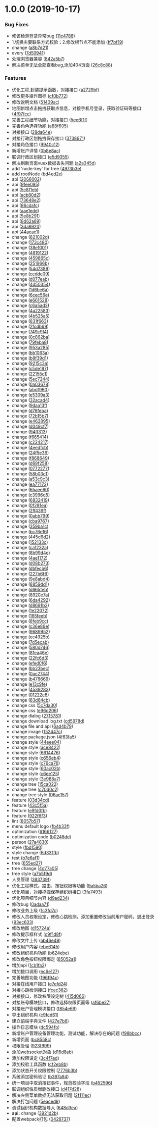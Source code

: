 <a name="1.0.0"></a>
# 1.0.0 (2019-10-17)


### Bug Fixes

*  修该检测登录异常bug ([11c4788](http://10.168.4.24:8099/mti-product/mti-uum/web/commits/11c4788))
* 1.切换主要联系方式校验；2.修改根节点不能添加 ([ff7bf19](http://10.168.4.24:8099/mti-product/mti-uum/web/commits/ff7bf19))
* change ([a8b7d21](http://10.168.4.24:8099/mti-product/mti-uum/web/commits/a8b7d21))
* every ([7d50941](http://10.168.4.24:8099/mti-product/mti-uum/web/commits/7d50941))
* 处理浏览器兼容 ([842a5b7](http://10.168.4.24:8099/mti-product/mti-uum/web/commits/842a5b7))
* 解决菜单无法全部查看bug,添加404页面 ([26c8c88](http://10.168.4.24:8099/mti-product/mti-uum/web/commits/26c8c88))


### Features

*  优化工程,封装提示函数，对接接口 ([a2729bf](http://10.168.4.24:8099/mti-product/mti-uum/web/commits/a2729bf))
*  修改更多操作图标 ([cf0b772](http://10.168.4.24:8099/mti-product/mti-uum/web/commits/cf0b772))
*  修改说明文档 ([51439ac](http://10.168.4.24:8099/mti-product/mti-uum/web/commits/51439ac))
*  地图新增点击拖拽获取点信息，对接手机号登录，获取验证码等接口 ([4f97fcc](http://10.168.4.24:8099/mti-product/mti-uum/web/commits/4f97fcc))
*  完善工程细节功能，对接接口 ([5ee6f1f](http://10.168.4.24:8099/mti-product/mti-uum/web/commits/5ee6f1f))
*  完善角色选择功能 ([a88f605](http://10.168.4.24:8099/mti-product/mti-uum/web/commits/a88f605))
*  对接接口 ([28da64e](http://10.168.4.24:8099/mti-product/mti-uum/web/commits/28da64e))
*  对接行政区划拖拽保存接口 ([3738971](http://10.168.4.24:8099/mti-product/mti-uum/web/commits/3738971))
*  对接角色接口 ([9940c12](http://10.168.4.24:8099/mti-product/mti-uum/web/commits/9940c12))
*  新增账户详情 ([0b8e8ac](http://10.168.4.24:8099/mti-product/mti-uum/web/commits/0b8e8ac))
*  联调行政区划接口 ([e5d9355](http://10.168.4.24:8099/mti-product/mti-uum/web/commits/e5d9355))
*  解决刷新页面vuex数据丢失问题 ([a2a345d](http://10.168.4.24:8099/mti-product/mti-uum/web/commits/a2a345d))
* add 'node-key' for tree ([4973b3e](http://10.168.4.24:8099/mti-product/mti-uum/web/commits/4973b3e))
* add rootNode ([bd4ed2e](http://10.168.4.24:8099/mti-product/mti-uum/web/commits/bd4ed2e))
* api ([2068002](http://10.168.4.24:8099/mti-product/mti-uum/web/commits/2068002))
* api ([9fee095](http://10.168.4.24:8099/mti-product/mti-uum/web/commits/9fee095))
* api ([5c8f1eb](http://10.168.4.24:8099/mti-product/mti-uum/web/commits/5c8f1eb))
* api ([acb80d2](http://10.168.4.24:8099/mti-product/mti-uum/web/commits/acb80d2))
* api ([73648e2](http://10.168.4.24:8099/mti-product/mti-uum/web/commits/73648e2))
* api ([86cdafc](http://10.168.4.24:8099/mti-product/mti-uum/web/commits/86cdafc))
* api ([aae1edd](http://10.168.4.24:8099/mti-product/mti-uum/web/commits/aae1edd))
* api ([5e8b291](http://10.168.4.24:8099/mti-product/mti-uum/web/commits/5e8b291))
* api ([8d62a89](http://10.168.4.24:8099/mti-product/mti-uum/web/commits/8d62a89))
* api ([3da8920](http://10.168.4.24:8099/mti-product/mti-uum/web/commits/3da8920))
* api ([44aeac1](http://10.168.4.24:8099/mti-product/mti-uum/web/commits/44aeac1))
* change ([821002d](http://10.168.4.24:8099/mti-product/mti-uum/web/commits/821002d))
* change ([173c480](http://10.168.4.24:8099/mti-product/mti-uum/web/commits/173c480))
* change ([38e1001](http://10.168.4.24:8099/mti-product/mti-uum/web/commits/38e1001))
* change ([4819122](http://10.168.4.24:8099/mti-product/mti-uum/web/commits/4819122))
* change ([459865c](http://10.168.4.24:8099/mti-product/mti-uum/web/commits/459865c))
* change ([251966b](http://10.168.4.24:8099/mti-product/mti-uum/web/commits/251966b))
* change ([54d7389](http://10.168.4.24:8099/mti-product/mti-uum/web/commits/54d7389))
* change ([cedde09](http://10.168.4.24:8099/mti-product/mti-uum/web/commits/cedde09))
* change ([d077eab](http://10.168.4.24:8099/mti-product/mti-uum/web/commits/d077eab))
* change ([4d50354](http://10.168.4.24:8099/mti-product/mti-uum/web/commits/4d50354))
* change ([1d6be6a](http://10.168.4.24:8099/mti-product/mti-uum/web/commits/1d6be6a))
* change ([6cec56e](http://10.168.4.24:8099/mti-product/mti-uum/web/commits/6cec56e))
* change ([e661528](http://10.168.4.24:8099/mti-product/mti-uum/web/commits/e661528))
* change ([c6a5ad3](http://10.168.4.24:8099/mti-product/mti-uum/web/commits/c6a5ad3))
* change ([4a22583](http://10.168.4.24:8099/mti-product/mti-uum/web/commits/4a22583))
* change ([4b525a5](http://10.168.4.24:8099/mti-product/mti-uum/web/commits/4b525a5))
* change ([831f663](http://10.168.4.24:8099/mti-product/mti-uum/web/commits/831f663))
* change ([2fcdb69](http://10.168.4.24:8099/mti-product/mti-uum/web/commits/2fcdb69))
* change ([749c9f4](http://10.168.4.24:8099/mti-product/mti-uum/web/commits/749c9f4))
* change ([0c862ba](http://10.168.4.24:8099/mti-product/mti-uum/web/commits/0c862ba))
* change ([79feba8](http://10.168.4.24:8099/mti-product/mti-uum/web/commits/79feba8))
* change ([953a285](http://10.168.4.24:8099/mti-product/mti-uum/web/commits/953a285))
* change ([bb1063a](http://10.168.4.24:8099/mti-product/mti-uum/web/commits/bb1063a))
* change ([b8f39d1](http://10.168.4.24:8099/mti-product/mti-uum/web/commits/b8f39d1))
* change ([9215c3a](http://10.168.4.24:8099/mti-product/mti-uum/web/commits/9215c3a))
* change ([c5de187](http://10.168.4.24:8099/mti-product/mti-uum/web/commits/c5de187))
* change ([22155c1](http://10.168.4.24:8099/mti-product/mti-uum/web/commits/22155c1))
* change ([5ec7244](http://10.168.4.24:8099/mti-product/mti-uum/web/commits/5ec7244))
* change ([0a03678](http://10.168.4.24:8099/mti-product/mti-uum/web/commits/0a03678))
* change ([abdf960](http://10.168.4.24:8099/mti-product/mti-uum/web/commits/abdf960))
* change ([e5309a3](http://10.168.4.24:8099/mti-product/mti-uum/web/commits/e5309a3))
* change ([32acad4](http://10.168.4.24:8099/mti-product/mti-uum/web/commits/32acad4))
* change ([9daa13f](http://10.168.4.24:8099/mti-product/mti-uum/web/commits/9daa13f))
* change ([d76feba](http://10.168.4.24:8099/mti-product/mti-uum/web/commits/d76feba))
* change ([72b15b7](http://10.168.4.24:8099/mti-product/mti-uum/web/commits/72b15b7))
* change ([e462895](http://10.168.4.24:8099/mti-product/mti-uum/web/commits/e462895))
* change ([d049cf7](http://10.168.4.24:8099/mti-product/mti-uum/web/commits/d049cf7))
* change ([94ff313](http://10.168.4.24:8099/mti-product/mti-uum/web/commits/94ff313))
* change ([f665414](http://10.168.4.24:8099/mti-product/mti-uum/web/commits/f665414))
* change ([c224217](http://10.168.4.24:8099/mti-product/mti-uum/web/commits/c224217))
* change ([4eedfcb](http://10.168.4.24:8099/mti-product/mti-uum/web/commits/4eedfcb))
* change ([24f5e36](http://10.168.4.24:8099/mti-product/mti-uum/web/commits/24f5e36))
* change ([f868649](http://10.168.4.24:8099/mti-product/mti-uum/web/commits/f868649))
* change ([d69f258](http://10.168.4.24:8099/mti-product/mti-uum/web/commits/d69f258))
* change ([0772277](http://10.168.4.24:8099/mti-product/mti-uum/web/commits/0772277))
* change ([58b03c1](http://10.168.4.24:8099/mti-product/mti-uum/web/commits/58b03c1))
* change ([a53c9c3](http://10.168.4.24:8099/mti-product/mti-uum/web/commits/a53c9c3))
* change ([ea77172](http://10.168.4.24:8099/mti-product/mti-uum/web/commits/ea77172))
* change ([65aee60](http://10.168.4.24:8099/mti-product/mti-uum/web/commits/65aee60))
* change ([c3996d5](http://10.168.4.24:8099/mti-product/mti-uum/web/commits/c3996d5))
* change ([6832419](http://10.168.4.24:8099/mti-product/mti-uum/web/commits/6832419))
* change ([0f281ea](http://10.168.4.24:8099/mti-product/mti-uum/web/commits/0f281ea))
* change ([2ff439f](http://10.168.4.24:8099/mti-product/mti-uum/web/commits/2ff439f))
* change ([0abb799](http://10.168.4.24:8099/mti-product/mti-uum/web/commits/0abb799))
* change ([cba9767](http://10.168.4.24:8099/mti-product/mti-uum/web/commits/cba9767))
* change ([359ba1c](http://10.168.4.24:8099/mti-product/mti-uum/web/commits/359ba1c))
* change ([bc76e16](http://10.168.4.24:8099/mti-product/mti-uum/web/commits/bc76e16))
* change ([445d6d2](http://10.168.4.24:8099/mti-product/mti-uum/web/commits/445d6d2))
* change ([152133c](http://10.168.4.24:8099/mti-product/mti-uum/web/commits/152133c))
* change ([ca1232a](http://10.168.4.24:8099/mti-product/mti-uum/web/commits/ca1232a))
* change ([8b99d4e](http://10.168.4.24:8099/mti-product/mti-uum/web/commits/8b99d4e))
* change ([4ae1172](http://10.168.4.24:8099/mti-product/mti-uum/web/commits/4ae1172))
* change ([d08b273](http://10.168.4.24:8099/mti-product/mti-uum/web/commits/d08b273))
* change ([dbfecb6](http://10.168.4.24:8099/mti-product/mti-uum/web/commits/dbfecb6))
* change ([227b6f6](http://10.168.4.24:8099/mti-product/mti-uum/web/commits/227b6f6))
* change ([9e8abd4](http://10.168.4.24:8099/mti-product/mti-uum/web/commits/9e8abd4))
* change ([8859dd1](http://10.168.4.24:8099/mti-product/mti-uum/web/commits/8859dd1))
* change ([d665feb](http://10.168.4.24:8099/mti-product/mti-uum/web/commits/d665feb))
* change ([8920e7a](http://10.168.4.24:8099/mti-product/mti-uum/web/commits/8920e7a))
* change ([6da4292](http://10.168.4.24:8099/mti-product/mti-uum/web/commits/6da4292))
* change ([d8691b3](http://10.168.4.24:8099/mti-product/mti-uum/web/commits/d8691b3))
* change ([1e22072](http://10.168.4.24:8099/mti-product/mti-uum/web/commits/1e22072))
* change ([165feeb](http://10.168.4.24:8099/mti-product/mti-uum/web/commits/165feeb))
* change ([8feb9cc](http://10.168.4.24:8099/mti-product/mti-uum/web/commits/8feb9cc))
* change ([c36e89e](http://10.168.4.24:8099/mti-product/mti-uum/web/commits/c36e89e))
* change ([9689952](http://10.168.4.24:8099/mti-product/mti-uum/web/commits/9689952))
* change ([ec4925b](http://10.168.4.24:8099/mti-product/mti-uum/web/commits/ec4925b))
* change ([7d5ecab](http://10.168.4.24:8099/mti-product/mti-uum/web/commits/7d5ecab))
* change ([580d746](http://10.168.4.24:8099/mti-product/mti-uum/web/commits/580d746))
* change ([81ea46e](http://10.168.4.24:8099/mti-product/mti-uum/web/commits/81ea46e))
* change ([22fc6d3](http://10.168.4.24:8099/mti-product/mti-uum/web/commits/22fc6d3))
* change ([efed0f6](http://10.168.4.24:8099/mti-product/mti-uum/web/commits/efed0f6))
* change ([bb23bec](http://10.168.4.24:8099/mti-product/mti-uum/web/commits/bb23bec))
* change ([0ac2744](http://10.168.4.24:8099/mti-product/mti-uum/web/commits/0ac2744))
* change ([b476669](http://10.168.4.24:8099/mti-product/mti-uum/web/commits/b476669))
* change ([e13c9fe](http://10.168.4.24:8099/mti-product/mti-uum/web/commits/e13c9fe))
* change ([4539283](http://10.168.4.24:8099/mti-product/mti-uum/web/commits/4539283))
* change ([01222c8](http://10.168.4.24:8099/mti-product/mti-uum/web/commits/01222c8))
* change ([83d84cb](http://10.168.4.24:8099/mti-product/mti-uum/web/commits/83d84cb))
* change css ([5c7da30](http://10.168.4.24:8099/mti-product/mti-uum/web/commits/5c7da30))
* change css ([e96d206](http://10.168.4.24:8099/mti-product/mti-uum/web/commits/e96d206))
* change dialog ([2715781](http://10.168.4.24:8099/mti-product/mti-uum/web/commits/2715781))
* change download log.txt ([cd5978d](http://10.168.4.24:8099/mti-product/mti-uum/web/commits/cd5978d))
* change file and api ([6ad4b79](http://10.168.4.24:8099/mti-product/mti-uum/web/commits/6ad4b79))
* change image ([152447c](http://10.168.4.24:8099/mti-product/mti-uum/web/commits/152447c))
* change package.json ([4f63fa5](http://10.168.4.24:8099/mti-product/mti-uum/web/commits/4f63fa5))
* change style ([44eee04](http://10.168.4.24:8099/mti-product/mti-uum/web/commits/44eee04))
* change style ([ace8422](http://10.168.4.24:8099/mti-product/mti-uum/web/commits/ace8422))
* change style ([6614476](http://10.168.4.24:8099/mti-product/mti-uum/web/commits/6614476))
* change style ([c656eb4](http://10.168.4.24:8099/mti-product/mti-uum/web/commits/c656eb4))
* change style ([c76ca76](http://10.168.4.24:8099/mti-product/mti-uum/web/commits/c76ca76))
* change style ([60ac02b](http://10.168.4.24:8099/mti-product/mti-uum/web/commits/60ac02b))
* change style ([c6ee125](http://10.168.4.24:8099/mti-product/mti-uum/web/commits/c6ee125))
* change style ([3e988a7](http://10.168.4.24:8099/mti-product/mti-uum/web/commits/3e988a7))
* change tree ([15ca022](http://10.168.4.24:8099/mti-product/mti-uum/web/commits/15ca022))
* change tree ([c70d0c2](http://10.168.4.24:8099/mti-product/mti-uum/web/commits/c70d0c2))
* change tree style ([06ae157](http://10.168.4.24:8099/mti-product/mti-uum/web/commits/06ae157))
* feature ([03d34cd](http://10.168.4.24:8099/mti-product/mti-uum/web/commits/03d34cd))
* feature ([43c5f5a](http://10.168.4.24:8099/mti-product/mti-uum/web/commits/43c5f5a))
* feature ([e9fd0fb](http://10.168.4.24:8099/mti-product/mti-uum/web/commits/e9fd0fb))
* feature ([922f6f3](http://10.168.4.24:8099/mti-product/mti-uum/web/commits/922f6f3))
* lint ([8057b57](http://10.168.4.24:8099/mti-product/mti-uum/web/commits/8057b57))
* menu default logo ([fb4b33f](http://10.168.4.24:8099/mti-product/mti-uum/web/commits/fb4b33f))
* optimization ([6166127](http://10.168.4.24:8099/mti-product/mti-uum/web/commits/6166127))
* optimization code ([b0248dd](http://10.168.4.24:8099/mti-product/mti-uum/web/commits/b0248dd))
* person ([27a4830](http://10.168.4.24:8099/mti-product/mti-uum/web/commits/27a4830))
* style ([fbd1590](http://10.168.4.24:8099/mti-product/mti-uum/web/commits/fbd1590))
* style change ([6d331fb](http://10.168.4.24:8099/mti-product/mti-uum/web/commits/6d331fb))
* test ([b7e6af1](http://10.168.4.24:8099/mti-product/mti-uum/web/commits/b7e6af1))
* tree ([655ed27](http://10.168.4.24:8099/mti-product/mti-uum/web/commits/655ed27))
* tree change ([4d77a05](http://10.168.4.24:8099/mti-product/mti-uum/web/commits/4d77a05))
* tree style ([a7b5f9d](http://10.168.4.24:8099/mti-product/mti-uum/web/commits/a7b5f9d))
* 人员管理 ([383739f](http://10.168.4.24:8099/mti-product/mti-uum/web/commits/383739f))
* 优化工程样式，路由，按钮权限等功能 ([9a5ba26](http://10.168.4.24:8099/mti-product/mti-uum/web/commits/9a5ba26))
* 优化项目，对接拖拽保存组织树接口 ([3fa7493](http://10.168.4.24:8099/mti-product/mti-uum/web/commits/3fa7493))
* 优化项目细节内容 ([d9ad234](http://10.168.4.24:8099/mti-product/mti-uum/web/commits/d9ad234))
* 修改bug ([0adaa71](http://10.168.4.24:8099/mti-product/mti-uum/web/commits/0adaa71))
* 修改业务上级 ([1c3fd7c](http://10.168.4.24:8099/mti-product/mti-uum/web/commits/1c3fd7c))
* 修改人员权限设定，修改心跳检测，添加重置修改当前用户密码，退出登录 ([93ec633](http://10.168.4.24:8099/mti-product/mti-uum/web/commits/93ec633))
* 修改地图 ([d15724a](http://10.168.4.24:8099/mti-product/mti-uum/web/commits/d15724a))
* 修改提示框样式 ([c9f1d8f](http://10.168.4.24:8099/mti-product/mti-uum/web/commits/c9f1d8f))
* 修改文件上传 ([ab46e49](http://10.168.4.24:8099/mti-product/mti-uum/web/commits/ab46e49))
* 修改用户内容 ([ebe6145](http://10.168.4.24:8099/mti-product/mti-uum/web/commits/ebe6145))
* 修改组织机构功能 ([b624ebe](http://10.168.4.24:8099/mti-product/mti-uum/web/commits/b624ebe))
* 修改角色按钮权限绑定 ([85052a1](http://10.168.4.24:8099/mti-product/mti-uum/web/commits/85052a1))
* 增加api ([1cb1fa2](http://10.168.4.24:8099/mti-product/mti-uum/web/commits/1cb1fa2))
* 增加接口调用 ([ec6e127](http://10.168.4.24:8099/mti-product/mti-uum/web/commits/ec6e127))
* 完善地图功能 ([196f94c](http://10.168.4.24:8099/mti-product/mti-uum/web/commits/196f94c))
* 对接在线用户接口 ([e7efd24](http://10.168.4.24:8099/mti-product/mti-uum/web/commits/e7efd24))
* 对接心跳检测接口 ([fcec382](http://10.168.4.24:8099/mti-product/mti-uum/web/commits/fcec382))
* 对接接口，修改权限设定树 ([415d066](http://10.168.4.24:8099/mti-product/mti-uum/web/commits/415d066))
* 对接账号模块接口，修改选择权限页面等 ([af6be27](http://10.168.4.24:8099/mti-product/mti-uum/web/commits/af6be27))
* 对接账户管理模块接口 ([f854e69](http://10.168.4.24:8099/mti-product/mti-uum/web/commits/f854e69))
* 导出组织机构 ([c9fcd61](http://10.168.4.24:8099/mti-product/mti-uum/web/commits/c9fcd61))
* 建立前端字典文件 ([427e7b6](http://10.168.4.24:8099/mti-product/mti-uum/web/commits/427e7b6))
* 操作日志模块 ([dc594fb](http://10.168.4.24:8099/mti-product/mti-uum/web/commits/dc594fb))
* 新增账户管理设备管理功能，测试功能，解决存在的问题 ([f98bbcc](http://10.168.4.24:8099/mti-product/mti-uum/web/commits/f98bbcc))
* 新增页面 ([bc8558c](http://10.168.4.24:8099/mti-product/mti-uum/web/commits/bc8558c))
* 权限管理 ([923f999](http://10.168.4.24:8099/mti-product/mti-uum/web/commits/923f999))
* 添加websocket对象 ([d16d8ab](http://10.168.4.24:8099/mti-product/mti-uum/web/commits/d16d8ab))
* 添加权限设定 ([3c4f7ed](http://10.168.4.24:8099/mti-product/mti-uum/web/commits/3c4f7ed))
* 添加校验工具函数 ([cf2eb8b](http://10.168.4.24:8099/mti-product/mti-uum/web/commits/cf2eb8b))
* 添加状态开关权限控制 ([7776b3b](http://10.168.4.24:8099/mti-product/mti-uum/web/commits/7776b3b))
* 系统添加密码验证 ([b397a94](http://10.168.4.24:8099/mti-product/mti-uum/web/commits/b397a94))
* 统一项目中取消按钮事件，规范校验字段 ([b452596](http://10.168.4.24:8099/mti-product/mti-uum/web/commits/b452596))
* 联调组织性质增删改接口 ([d417d28](http://10.168.4.24:8099/mti-product/mti-uum/web/commits/d417d28))
* 解决左侧菜单数据无法获取问题 ([2f111ec](http://10.168.4.24:8099/mti-product/mti-uum/web/commits/2f111ec))
* 解决打包问题 ([5eaced9](http://10.168.4.24:8099/mti-product/mti-uum/web/commits/5eaced9))
* 调试组织机构数据导入 ([648d3ea](http://10.168.4.24:8099/mti-product/mti-uum/web/commits/648d3ea))
* **api:** change ([3921d2b](http://10.168.4.24:8099/mti-product/mti-uum/web/commits/3921d2b))
* 配置webpack打包 ([0429737](http://10.168.4.24:8099/mti-product/mti-uum/web/commits/0429737))




